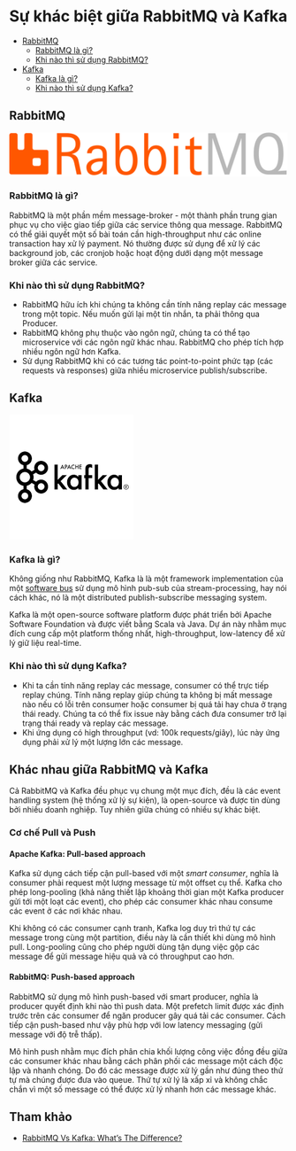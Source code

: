 # Sự khác biệt giữa RabbitMQ và Kafka

- [RabbitMQ](#rabbitmq)
  - [RabbitMQ là gì?](#rabbitmq-l-g)
  - [Khi nào thì sử dụng RabbitMQ?](#khi-no-th-s-dng-rabbitmq)
- [Kafka](#kafka)
  - [Kafka là gì?](#kafka-l-g)
  - [Khi nào thì sử dụng Kafka?](#khi-no-th-s-dng-kafka)

## RabbitMQ
![rabbitmq](rabbitmq.png)
### RabbitMQ là gì?

RabbitMQ là một phần mềm message-broker - một thành phần trung gian phục vụ cho việc giao tiếp giữa các service thông qua message. RabbitMQ có thể giải quyết một số bài toán cần high-throughput như các online transaction hay xử lý payment. Nó thường được sử dụng để xử lý các background job, các cronjob hoặc hoạt động dưới dạng một message broker giữa các service.   

### Khi nào thì sử dụng RabbitMQ?

- RabbitMQ hữu ích khi chúng ta không cần tính năng replay các message trong một topic. Nếu muốn gửi lại một tin nhắn, ta phải thông qua Producer.
- RabbitMQ không phụ thuộc vào ngôn ngữ, chúng ta có thể tạo microservice với các ngôn ngữ khác nhau. RabbitMQ cho phép tích hợp nhiều ngôn ngữ hơn Kafka.
- Sử dụng RabbitMQ khi có các tương tác point-to-point phức tạp (các requests và responses) giữa nhiều microservice publish/subscribe.

## Kafka

![kafka](kafka.png)

### Kafka là gì?

Không giống như RabbitMQ, Kafka là là một framework implementation của một [software bus](https://en.wikipedia.org/wiki/Software_bus) sử dụng mô hình pub-sub của stream-processing, hay nói cách khác, nó là một distributed publish-subscribe messaging system.

Kafka là một open-source software platform được phát triển bởi Apache Software Foundation và được viết bằng Scala và Java. Dự án này nhằm mục đích cung cấp một platform thống nhất, high-throughput, low-latency để xử lý giữ liệu real-time. 

### Khi nào thì sử dụng Kafka?

- Khi ta cần tính năng replay các message, consumer có thể trực tiếp replay chúng. Tính năng replay giúp chúng ta không bị mất message nào nếu có lỗi trên consumer hoặc consumer bị quá tải hay chưa ở trạng thái ready. Chúng ta có thể fix issue này bằng cách đưa consumer trở lại trạng thái ready và replay các message.
- Khi ứng dụng có high throughput (vd: 100k requests/giây), lúc này ứng dụng phải xử lý một lượng lớn các message.

## Khác nhau giữa RabbitMQ và Kafka

Cả RabbitMQ và Kafka đều phục vụ chung một mục đích, đều là các event handling system (hệ thống xử lý sự kiện), là open-source và được tin dùng bởi nhiều doanh nghiệp. Tuy nhiên giữa chúng có nhiều sự khác biệt.

### Cơ chế Pull và Push

#### Apache Kafka: Pull-based approach

Kafka sử dụng cách tiếp cận pull-based với một _smart consumer_, nghĩa là consumer phải request một lượng message từ một offset cụ thể. Kafka cho phép long-pooling (khả năng thiết lập khoảng thời gian một Kafka producer gửi tới một loạt các event), cho phép các consumer khác nhau consume các event ở các nơi khác nhau.

Khi không có các consumer cạnh tranh, Kafka log duy trì thứ tự các message trong cùng một partition, điều này là cần thiết khi dùng mô hình pull. Long-pooling cũng cho phép người dùng tận dụng việc gộp các message để gửi message hiệu quả và có throughput cao hơn. 

#### RabbitMQ: Push-based approach

RabbitMQ sử dụng mô hình push-based với smart producer, nghĩa là producer quyết định khi nào thì push data. Một prefetch limit được xác định trước trên các consumer để ngăn producer gây quá tải các consumer. Cách tiếp cận push-based như vậy phù hợp với low latency messaging (gửi message với độ trễ thấp).

Mô hình push nhằm mục đích phân chia khối lượng công việc đồng đều giữa các consumer khác nhau bằng cách phân phối các message một cách độc lập và nhanh chóng. Do đó các message được xử lý gần như đúng theo thứ tự mà chúng được đưa vào queue. Thứ tự xử lý là xấp xỉ và không chắc chắn vì một số message có thể được xử lý nhanh hơn các message khác.

## Tham khảo

- [RabbitMQ Vs Kafka: What’s The Difference?](https://www.interviewbit.com/blog/rabbitmq-vs-kafka/)